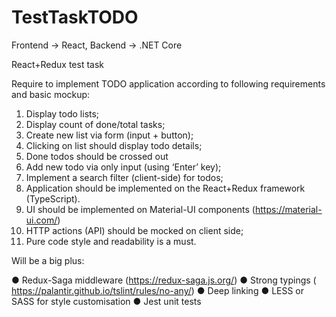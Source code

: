 # TestTaskTODO
Frontend -> React, Backend -> .NET Core

React+Redux test task

Require to implement TODO application according to following requirements and basic mockup:

1. Display todo lists;
2. Display count of done/total tasks;
3. Create new list via form (input + button);
4. Clicking on list should display todo details;
5. Done todos should be crossed out
6. Add new todo via only input (using ‘Enter’ key);
7. Implement a search filter (client-side) for todos;
8. Application should be implemented on the React+Redux framework (TypeScript).
9. UI should be implemented on Material-UI components (​https://material-ui.com/​)
10. HTTP actions (API) should be mocked on client side;
11. Pure code style and readability is a must.

Will be a big plus:

● Redux-Saga middleware (​https://redux-saga.js.org/​)
● Strong typings (​https://palantir.github.io/tslint/rules/no-any/​)
● Deep linking
● LESS or SASS for style customisation
● Jest unit tests
